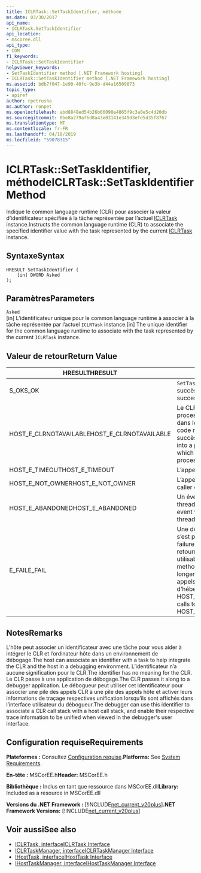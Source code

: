```yaml
---
title: ICLRTask::SetTaskIdentifier, méthode
ms.date: 03/30/2017
api_name:
- ICLRTask.SetTaskIdentifier
api_location:
- mscoree.dll
api_type:
- COM
f1_keywords:
- ICLRTask::SetTaskIdentifier
helpviewer_keywords:
- SetTaskIdentifier method [.NET Framework hosting]
- ICLRTask::SetTaskIdentifier method [.NET Framework hosting]
ms.assetid: bdb7f047-1e90-40fc-9e3b-d44a16509073
topic_type:
- apiref
author: rpetrusha
ms.author: ronpet
ms.openlocfilehash: abd8848ed54b26b66090e4865f9c3a0e5c4d20db
ms.sourcegitcommit: 0be8a279af6d8a43e03141e349d3efd5d35f8767
ms.translationtype: MT
ms.contentlocale: fr-FR
ms.lasthandoff: 04/18/2019
ms.locfileid: "59078315"
---
```

# <a name="iclrtasksettaskidentifier-method"></a><span data-ttu-id="2a6c7-102">ICLRTask::SetTaskIdentifier, méthode</span><span class="sxs-lookup"><span data-stu-id="2a6c7-102">ICLRTask::SetTaskIdentifier Method</span></span>
<span data-ttu-id="2a6c7-103">Indique le common language runtime (CLR) pour associer la valeur d’identificateur spécifiée à la tâche représentée par l’actuel [ICLRTask](../../../../docs/framework/unmanaged-api/hosting/iclrtask-interface.md) instance.</span><span class="sxs-lookup"><span data-stu-id="2a6c7-103">Instructs the common language runtime (CLR) to associate the specified identifier value with the task represented by the current [ICLRTask](../../../../docs/framework/unmanaged-api/hosting/iclrtask-interface.md) instance.</span></span>  
  
## <a name="syntax"></a><span data-ttu-id="2a6c7-104">Syntaxe</span><span class="sxs-lookup"><span data-stu-id="2a6c7-104">Syntax</span></span>  
  
```  
HRESULT SetTaskIdentifier (  
    [in] DWORD Asked  
);  
```  
  
## <a name="parameters"></a><span data-ttu-id="2a6c7-105">Paramètres</span><span class="sxs-lookup"><span data-stu-id="2a6c7-105">Parameters</span></span>  
 `Asked`  
 <span data-ttu-id="2a6c7-106">[in] L’identificateur unique pour le common language runtime à associer à la tâche représentée par l’actuel `ICLRTask` instance.</span><span class="sxs-lookup"><span data-stu-id="2a6c7-106">[in] The unique identifier for the common language runtime to associate with the task represented by the current `ICLRTask` instance.</span></span>  
  
## <a name="return-value"></a><span data-ttu-id="2a6c7-107">Valeur de retour</span><span class="sxs-lookup"><span data-stu-id="2a6c7-107">Return Value</span></span>  
  
|<span data-ttu-id="2a6c7-108">HRESULT</span><span class="sxs-lookup"><span data-stu-id="2a6c7-108">HRESULT</span></span>|<span data-ttu-id="2a6c7-109">Description</span><span class="sxs-lookup"><span data-stu-id="2a6c7-109">Description</span></span>|  
|-------------|-----------------|  
|<span data-ttu-id="2a6c7-110">S_OK</span><span class="sxs-lookup"><span data-stu-id="2a6c7-110">S_OK</span></span>|<span data-ttu-id="2a6c7-111">`SetTaskIdentifier` retourné avec succès.</span><span class="sxs-lookup"><span data-stu-id="2a6c7-111">`SetTaskIdentifier` returned successfully.</span></span>|  
|<span data-ttu-id="2a6c7-112">HOST_E_CLRNOTAVAILABLE</span><span class="sxs-lookup"><span data-stu-id="2a6c7-112">HOST_E_CLRNOTAVAILABLE</span></span>|<span data-ttu-id="2a6c7-113">Le CLR n’a pas été chargé dans un processus ou le CLR est dans un état dans lequel il ne peut pas exécuter le code managé ou traiter l’appel avec succès.</span><span class="sxs-lookup"><span data-stu-id="2a6c7-113">The CLR has not been loaded into a process, or the CLR is in a state in which it cannot run managed code or process the call successfully.</span></span>|  
|<span data-ttu-id="2a6c7-114">HOST_E_TIMEOUT</span><span class="sxs-lookup"><span data-stu-id="2a6c7-114">HOST_E_TIMEOUT</span></span>|<span data-ttu-id="2a6c7-115">L’appel a expiré.</span><span class="sxs-lookup"><span data-stu-id="2a6c7-115">The call timed out.</span></span>|  
|<span data-ttu-id="2a6c7-116">HOST_E_NOT_OWNER</span><span class="sxs-lookup"><span data-stu-id="2a6c7-116">HOST_E_NOT_OWNER</span></span>|<span data-ttu-id="2a6c7-117">L’appelant ne possède pas le verrou.</span><span class="sxs-lookup"><span data-stu-id="2a6c7-117">The caller does not own the lock.</span></span>|  
|<span data-ttu-id="2a6c7-118">HOST_E_ABANDONED</span><span class="sxs-lookup"><span data-stu-id="2a6c7-118">HOST_E_ABANDONED</span></span>|<span data-ttu-id="2a6c7-119">Un événement a été annulé alors qu’un thread bloqué ou Fibre l’attendait.</span><span class="sxs-lookup"><span data-stu-id="2a6c7-119">An event was canceled while a blocked thread or fiber was waiting on it.</span></span>|  
|<span data-ttu-id="2a6c7-120">E_FAIL</span><span class="sxs-lookup"><span data-stu-id="2a6c7-120">E_FAIL</span></span>|<span data-ttu-id="2a6c7-121">Une défaillance catastrophique inconnue s’est produite.</span><span class="sxs-lookup"><span data-stu-id="2a6c7-121">An unknown catastrophic failure occurred.</span></span> <span data-ttu-id="2a6c7-122">Lorsqu’une méthode retourne E_FAIL, le CLR n’est plus utilisable au sein du processus.</span><span class="sxs-lookup"><span data-stu-id="2a6c7-122">When a method returns E_FAIL, the CLR is no longer usable within the process.</span></span> <span data-ttu-id="2a6c7-123">Les appels suivants aux méthodes d’hébergement retournent HOST_E_CLRNOTAVAILABLE.</span><span class="sxs-lookup"><span data-stu-id="2a6c7-123">Subsequent calls to hosting methods return HOST_E_CLRNOTAVAILABLE.</span></span>|  
  
## <a name="remarks"></a><span data-ttu-id="2a6c7-124">Notes</span><span class="sxs-lookup"><span data-stu-id="2a6c7-124">Remarks</span></span>  
 <span data-ttu-id="2a6c7-125">L’hôte peut associer un identificateur avec une tâche pour vous aider à intégrer le CLR et l’ordinateur hôte dans un environnement de débogage.</span><span class="sxs-lookup"><span data-stu-id="2a6c7-125">The host can associate an identifier with a task to help integrate the CLR and the host in a debugging environment.</span></span> <span data-ttu-id="2a6c7-126">L’identificateur n’a aucune signification pour le CLR.</span><span class="sxs-lookup"><span data-stu-id="2a6c7-126">The identifier has no meaning for the CLR.</span></span> <span data-ttu-id="2a6c7-127">Le CLR passe à une application de débogage.</span><span class="sxs-lookup"><span data-stu-id="2a6c7-127">The CLR passes it along to a debugger application.</span></span> <span data-ttu-id="2a6c7-128">Le débogueur peut utiliser cet identificateur pour associer une pile des appels CLR à une pile des appels hôte et activer leurs informations de traçage respectives unification lorsqu’ils sont affichés dans l’interface utilisateur du débogueur.</span><span class="sxs-lookup"><span data-stu-id="2a6c7-128">The debugger can use this identifier to associate a CLR call stack with a host call stack, and enable their respective trace information to be unified when viewed in the debugger's user interface.</span></span>  
  
## <a name="requirements"></a><span data-ttu-id="2a6c7-129">Configuration requise</span><span class="sxs-lookup"><span data-stu-id="2a6c7-129">Requirements</span></span>  
 <span data-ttu-id="2a6c7-130">**Plateformes :** Consultez [Configuration requise](../../../../docs/framework/get-started/system-requirements.md).</span><span class="sxs-lookup"><span data-stu-id="2a6c7-130">**Platforms:** See [System Requirements](../../../../docs/framework/get-started/system-requirements.md).</span></span>  
  
 <span data-ttu-id="2a6c7-131">**En-tête :** MSCorEE.h</span><span class="sxs-lookup"><span data-stu-id="2a6c7-131">**Header:** MSCorEE.h</span></span>  
  
 <span data-ttu-id="2a6c7-132">**Bibliothèque :** Inclus en tant que ressource dans MSCorEE.dll</span><span class="sxs-lookup"><span data-stu-id="2a6c7-132">**Library:** Included as a resource in MSCorEE.dll</span></span>  
  
 <span data-ttu-id="2a6c7-133">**Versions du .NET Framework :** [!INCLUDE[net_current_v20plus](../../../../includes/net-current-v20plus-md.md)]</span><span class="sxs-lookup"><span data-stu-id="2a6c7-133">**.NET Framework Versions:** [!INCLUDE[net_current_v20plus](../../../../includes/net-current-v20plus-md.md)]</span></span>  
  
## <a name="see-also"></a><span data-ttu-id="2a6c7-134">Voir aussi</span><span class="sxs-lookup"><span data-stu-id="2a6c7-134">See also</span></span>

- [<span data-ttu-id="2a6c7-135">ICLRTask, interface</span><span class="sxs-lookup"><span data-stu-id="2a6c7-135">ICLRTask Interface</span></span>](../../../../docs/framework/unmanaged-api/hosting/iclrtask-interface.md)
- [<span data-ttu-id="2a6c7-136">ICLRTaskManager, interface</span><span class="sxs-lookup"><span data-stu-id="2a6c7-136">ICLRTaskManager Interface</span></span>](../../../../docs/framework/unmanaged-api/hosting/iclrtaskmanager-interface.md)
- [<span data-ttu-id="2a6c7-137">IHostTask, interface</span><span class="sxs-lookup"><span data-stu-id="2a6c7-137">IHostTask Interface</span></span>](../../../../docs/framework/unmanaged-api/hosting/ihosttask-interface.md)
- [<span data-ttu-id="2a6c7-138">IHostTaskManager, interface</span><span class="sxs-lookup"><span data-stu-id="2a6c7-138">IHostTaskManager Interface</span></span>](../../../../docs/framework/unmanaged-api/hosting/ihosttaskmanager-interface.md)
